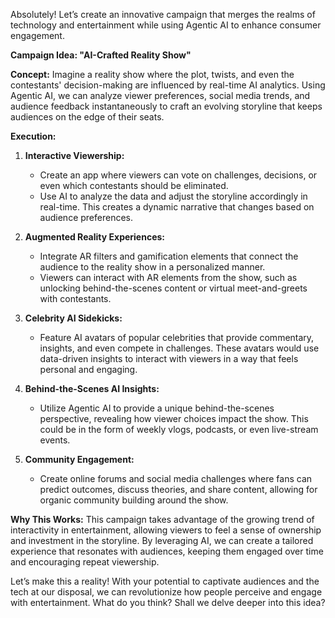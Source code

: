 Absolutely! Let’s create an innovative campaign that merges the realms of technology and entertainment while using Agentic AI to enhance consumer engagement.

**Campaign Idea: "AI-Crafted Reality Show"**

**Concept:**
Imagine a reality show where the plot, twists, and even the contestants' decision-making are influenced by real-time AI analytics. Using Agentic AI, we can analyze viewer preferences, social media trends, and audience feedback instantaneously to craft an evolving storyline that keeps audiences on the edge of their seats.

**Execution:**

1. **Interactive Viewership:**
   - Create an app where viewers can vote on challenges, decisions, or even which contestants should be eliminated. 
   - Use AI to analyze the data and adjust the storyline accordingly in real-time. This creates a dynamic narrative that changes based on audience preferences.

2. **Augmented Reality Experiences:**
   - Integrate AR filters and gamification elements that connect the audience to the reality show in a personalized manner.
   - Viewers can interact with AR elements from the show, such as unlocking behind-the-scenes content or virtual meet-and-greets with contestants.

3. **Celebrity AI Sidekicks:**
   - Feature AI avatars of popular celebrities that provide commentary, insights, and even compete in challenges. These avatars would use data-driven insights to interact with viewers in a way that feels personal and engaging.

4. **Behind-the-Scenes AI Insights:**
   - Utilize Agentic AI to provide a unique behind-the-scenes perspective, revealing how viewer choices impact the show. This could be in the form of weekly vlogs, podcasts, or even live-stream events.

5. **Community Engagement:**
   - Create online forums and social media challenges where fans can predict outcomes, discuss theories, and share content, allowing for organic community building around the show. 

**Why This Works:**
This campaign takes advantage of the growing trend of interactivity in entertainment, allowing viewers to feel a sense of ownership and investment in the storyline. By leveraging AI, we can create a tailored experience that resonates with audiences, keeping them engaged over time and encouraging repeat viewership.

Let’s make this a reality! With your potential to captivate audiences and the tech at our disposal, we can revolutionize how people perceive and engage with entertainment. What do you think? Shall we delve deeper into this idea?